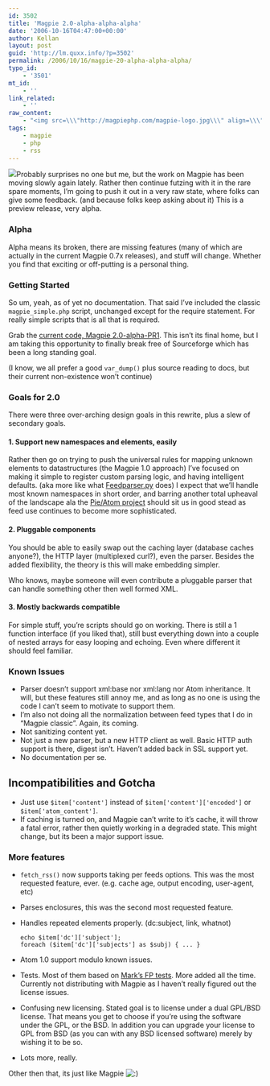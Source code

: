 ```yaml
---
id: 3502
title: 'Magpie 2.0-alpha-alpha-alpha'
date: '2006-10-16T04:47:00+00:00'
author: Kellan
layout: post
guid: 'http://lm.quxx.info/?p=3502'
permalink: /2006/10/16/magpie-20-alpha-alpha-alpha/
typo_id:
    - '3501'
mt_id:
    - ''
link_related:
    - ''
raw_content:
    - "<img src=\\\"http://magpiephp.com/magpie-logo.jpg\\\" align=\\\"right\\\" style=\\\"padding-left: 10px;\\\" />\r\nProbably surprises no one but me, but the work on Magpie has been moving slowly again lately.  Rather then continue futzing with it in the rare spare moments, I\\'m going to push it out in a very raw state, where folks can give some feedback. (and because folks keep asking about it)  This is a preview release, very alpha.\r\n\r\n### Alpha\r\n\r\nAlpha means its broken, there are missing features (many of which are actually in the current Magpie 0.7x releases), and stuff will change.  Whether you find that exciting or off-putting is a personal thing.\r\n\r\n### Getting Started\r\n\r\nSo um, yeah, as of yet no documentation.  That said I\\'ve included the classic `magpie_simple.php` script, unchanged except for the require statement.  For really simple scripts that is all that is required.\r\n\r\nGrab the [current code, Magpie 2.0-alpha-PR1](http://laughingmeme.org/code/magpie2.0-alpha-preview-1.tar.gz).  This isn\\'t its final home, but I am taking this opportunity to finally break free of Sourceforge which has been a long standing goal.\r\n\r\n(I know, we all prefer a good `var_dump()` plus source reading to docs, but their current non-existence won\\'t continue)\r\n\n### Goals for 2.0\r\n\r\nThere were three over-arching design goals in this rewrite, plus a slew of secondary goals.\r\n\r\n#### 1. Support new namespaces and elements, easily\r\n\r\nRather then go on trying to push the universal rules for mapping unknown elements to datastructures (the Magpie 1.0 approach) I\\'ve focused on making it simple to register custom parsing logic, and having intelligent defaults. (aka more like what [Feedparser.py](http://feedparser.org/) does) I expect that we\\'ll handle most known namespaces in short order, and barring another total upheaval of the landscape ala the [Pie/Atom project](http://www.intertwingly.net/wiki/pie/) should sit us in good stead as feed use continues to become more sophisticated.\r\n\r\n#### 2. Pluggable components\r\n\r\nYou should be able to easily swap out the caching layer (database caches anyone?), the HTTP layer (multiplexed curl?), even the parser.   Besides the added flexibility, the theory is this will make embedding simpler.\r\n\r\nWho knows, maybe someone will even contribute a pluggable parser that can handle something other then well formed XML.\r\n\r\n#### 3.  Mostly backwards compatible\r\n\r\nFor simple stuff, you\\'re scripts should go on working.   There is still a 1 function interface (if you liked that), still bust everything down into a couple of nested arrays for easy looping and echoing.  Even where different it should feel familiar.\r\n\r\n### Known Issues\r\n\r\n* Parser doesn\\'t support xml:base nor xml:lang nor Atom inheritance.   It will, but these features still annoy me, and as long as no one is using the code I can\\'t seem to motivate to support them.\r\n\r\n* I\\'m also not doing all the normalization between feed types that I do in \r\n\\\"Magpie classic\\\".  Again, its coming.\r\n\r\n* Not sanitizing content yet.\r\n\r\n* Not just a new parser, but a new HTTP client as well.  Basic HTTP auth support is there, digest isn\\'t.  Haven\\'t added back in SSL support yet.\r\n\r\n* No documentation per se.\r\n\r\n## Incompatibilities and Gotcha\r\n\r\n* Just use `$item[\\'content\\']` instead of `$item[\\'content\\'][\\'encoded\\']` or `$item[\\'atom_content\\']`.\r\n\r\n* If caching is turned on, and Magpie can\\'t write to it\\'s cache, it will throw a fatal error, rather then quietly working in a degraded state.  This might change, but its been a major support issue.\r\n\r\n### More features\r\n\r\n* `fetch_rss()` now supports taking per feeds options.  This was the most requested feature, ever.  (e.g. cache age, output encoding, user-agent, etc)\r\n\r\n* Parses enclosures, this was the second most requested feature.\r\n\r\n* Handles repeated elements properly. (dc:subject, link, whatnot)\r\n \r\n   <pre>echo $item[\\'dc\\'][\\'subject\\'];\r\n    foreach ($item[\\'dc\\'][\\'subjects\\'] as $subj) { ... }</pre>\r\n    \r\n* Atom 1.0 support modulo known issues.\r\n\r\n* Tests.  Most of them based on [Mark\\'s FP tests](http://feedparser.org/tests/).  More added all the time.  Currently not distributing with Magpie as I haven\\'t really figured out the license issues.\r\n\r\n* Confusing new licensing.  Stated goal is to license under a dual GPL/BSD license.  That means you get to choose if you\\'re using the software under the GPL, or the BSD. In addition you can upgrade your license to GPL from BSD (as you can with any BSD licensed software) merely by wishing it to be so. \r\n\r\n* Lots more, really.  \r\n\r\nOther then that, its just like Magpie :)"
tags:
    - magpie
    - php
    - rss
---
```


![](http://magpiephp.com/magpie-logo.jpg)Probably surprises no one but me, but the work on Magpie has been moving slowly again lately. Rather then continue futzing with it in the rare spare moments, I’m going to push it out in a very raw state, where folks can give some feedback. (and because folks keep asking about it) This is a preview release, very alpha.

### Alpha

Alpha means its broken, there are missing features (many of which are actually in the current Magpie 0.7x releases), and stuff will change. Whether you find that exciting or off-putting is a personal thing.

### Getting Started

So um, yeah, as of yet no documentation. That said I’ve included the classic `magpie_simple.php` script, unchanged except for the require statement. For really simple scripts that is all that is required.

Grab the [current code, Magpie 2.0-alpha-PR1](http://laughingmeme.org/code/magpie2.0-alpha-preview-1.tar.gz). This isn’t its final home, but I am taking this opportunity to finally break free of Sourceforge which has been a long standing goal.

(I know, we all prefer a good `var_dump()` plus source reading to docs, but their current non-existence won’t continue)

### Goals for 2.0

There were three over-arching design goals in this rewrite, plus a slew of secondary goals.

#### 1. Support new namespaces and elements, easily

Rather then go on trying to push the universal rules for mapping unknown elements to datastructures (the Magpie 1.0 approach) I’ve focused on making it simple to register custom parsing logic, and having intelligent defaults. (aka more like what [Feedparser.py](http://feedparser.org/) does) I expect that we’ll handle most known namespaces in short order, and barring another total upheaval of the landscape ala the [Pie/Atom project](http://www.intertwingly.net/wiki/pie/) should sit us in good stead as feed use continues to become more sophisticated.

#### 2. Pluggable components

You should be able to easily swap out the caching layer (database caches anyone?), the HTTP layer (multiplexed curl?), even the parser. Besides the added flexibility, the theory is this will make embedding simpler.

Who knows, maybe someone will even contribute a pluggable parser that can handle something other then well formed XML.

#### 3. Mostly backwards compatible

For simple stuff, you’re scripts should go on working. There is still a 1 function interface (if you liked that), still bust everything down into a couple of nested arrays for easy looping and echoing. Even where different it should feel familiar.

### Known Issues

- Parser doesn’t support xml:base nor xml:lang nor Atom inheritance. It will, but these features still annoy me, and as long as no one is using the code I can’t seem to motivate to support them.
- I’m also not doing all the normalization between feed types that I do in “Magpie classic”. Again, its coming.
- Not sanitizing content yet.
- Not just a new parser, but a new HTTP client as well. Basic HTTP auth support is there, digest isn’t. Haven’t added back in SSL support yet.
- No documentation per se.

## Incompatibilities and Gotcha

- Just use `$item['content']` instead of `$item['content']['encoded']` or `$item['atom_content']`.
- If caching is turned on, and Magpie can’t write to it’s cache, it will throw a fatal error, rather then quietly working in a degraded state. This might change, but its been a major support issue.

### More features

- `fetch_rss()` now supports taking per feeds options. This was the most requested feature, ever. (e.g. cache age, output encoding, user-agent, etc)
- Parses enclosures, this was the second most requested feature.
- Handles repeated elements properly. (dc:subject, link, whatnot)
    
    ```
    echo $item['dc']['subject'];
    foreach ($item['dc']['subjects'] as $subj) { ... }
    ```
- Atom 1.0 support modulo known issues.
- Tests. Most of them based on [Mark’s FP tests](http://feedparser.org/tests/). More added all the time. Currently not distributing with Magpie as I haven’t really figured out the license issues.
- Confusing new licensing. Stated goal is to license under a dual GPL/BSD license. That means you get to choose if you’re using the software under the GPL, or the BSD. In addition you can upgrade your license to GPL from BSD (as you can with any BSD licensed software) merely by wishing it to be so.
- Lots more, really.

Other then that, its just like Magpie ![:)](http://lm.local/wp-includes/images/smilies/simple-smile.png)